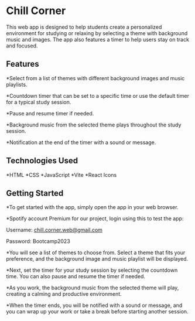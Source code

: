 # Chill Corner

This web app is designed to help students create a personalized environment for studying or relaxing by selecting a theme with background music and images. The app also features a timer to help users stay on track and focused.

## Features

*Select from a list of themes with different background images and music playlists.

*Countdown timer that can be set to a specific time or use the default timer for a typical study session.

*Pause and resume timer if needed.

*Background music from the selected theme plays throughout the study session.

*Notification at the end of the timer with a sound or message.

## Technologies Used

*HTML
*CSS
*JavaScript
*Vite
*React Icons

## Getting Started

*To get started with the app, simply open the app in your web browser.

*Spotify account Premium for our project, login using this to test the app:

Username: chill.corner.web@gmail.com

Password: Bootcamp2023

*You will see a list of themes to choose from. Select a theme that fits your preference, and the background image and music playlist will be displayed.

*Next, set the timer for your study session by selecting the countdown time. You can also pause and resume the timer if needed.

*As you work, the background music from the selected theme will play, creating a calming and productive environment.

*When the timer ends, you will be notified with a sound or message, and you can wrap up your work or take a break before starting another session.


